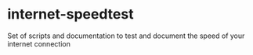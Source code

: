 # internet-speedtest
Set of scripts and documentation to test and document the speed of your internet connection
